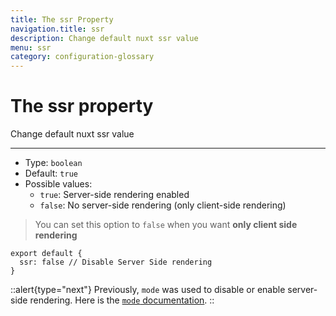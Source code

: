 ```yaml
---
title: The ssr Property
navigation.title: ssr
description: Change default nuxt ssr value
menu: ssr
category: configuration-glossary
---
```

# The ssr property

Change default nuxt ssr value

---

- Type: `boolean`
- Default: `true`
- Possible values:
  - `true`: Server-side rendering enabled
  - `false`: No server-side rendering (only client-side rendering)

> You can set this option to `false` when you want **only client side rendering**

```js{}[nuxt.config.js]
export default {
  ssr: false // Disable Server Side rendering
}
```

::alert{type="next"}
Previously, `mode` was used to disable or enable server-side rendering. Here is the [`mode` documentation](/___documentation___configuration-glossary/configuration-mode).
::
